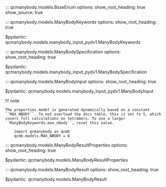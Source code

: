 
<!-- ====  Inputs  ================================================================= -->

::: qcmanybody.models.BsseEnum
    options:
        show_root_heading: true
        show_source: true


::: qcmanybody.models.ManyBodyKeywords
    options:
        show_root_heading: true

$pydantic: qcmanybody.models.manybody_input_pydv1.ManyBodyKeywords


::: qcmanybody.models.ManyBodySpecification
    options:
        show_root_heading: true

$pydantic: qcmanybody.models.manybody_input_pydv1.ManyBodySpecification


::: qcmanybody.models.ManyBodyInput
    options:
        show_root_heading: true

$pydantic: qcmanybody.models.manybody_input_pydv1.ManyBodyInput


<!-- ====  Protocols  ============================================================== -->

<!--
::: qcmanybody.models.manybody_pydv1.ManyBodyProtocolEnum


::: qcmanybody.models.manybody_input_pydv1.ManyBodyProtocols
    options:
        show_root_heading: true

$pydantic: qcmanybody.models.manybody_input_pydv1.ManyBodyProtocols
-->


<!-- ====  Properties/Outputs  ===================================================== -->

!!! note

    The properties model is generated dynamically based on a constant
    ``MAX_NBODY``. To not overload the docs table, this is set to 5, which
    covers full calculations on tetramers. To use a larger
    ``ManyBodyKeywords.max_nbody``, reset this value.

        import qcmanybody as qcmb
        qcmb.models.MAX_NBODY = 8


::: qcmanybody.models.ManyBodyResultProperties
    options:
        show_root_heading: true

$pydantic: qcmanybody.models.ManyBodyResultProperties


::: qcmanybody.models.ManyBodyResult
    options:
        show_root_heading: true

$pydantic: qcmanybody.models.ManyBodyResult


<!-- ====  Misc.  ================================================================== -->

<!-- $pydantic: qcmanybody.models.manybody_pydv1.AtomicSpecification -->
<!--
AtomicSpecification
ResultsBase
SuccessfulResultBase
-->

<!--
    options:
        merge_init_into_class: false
        group_by_category: false
        # explicit members list so we can set order and include `__init__` easily
        members:
          - __init__
          - molecule
          - model_config
          - model_computed_fields
          - model_extra
          - model_fields
          - model_fields_set
          - model_construct
          - model_copy
          - model_dump
          - model_dump_json
          - model_json_schema
          - model_parametrized_name
          - model_post_init
          - model_rebuild
          - model_validate
          - model_validate_json
          - copy
-->
